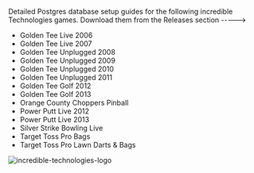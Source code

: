 Detailed Postgres database setup guides for the following incredible Technologies games.  Download them from the Releases section ----->

- Golden Tee Live 2006
- Golden Tee Live 2007
- Golden Tee Unplugged 2008
- Golden Tee Unplugged 2009
- Golden Tee Unplugged 2010
- Golden Tee Unplugged 2011
- Golden Tee Golf 2012
- Golden Tee Golf 2013
- Orange County Choppers Pinball
- Power Putt Live 2012
- Power Putt Live 2013
- Silver Strike Bowling Live
- Target Toss Pro Bags
- Target Toss Pro Lawn Darts & Bags

![incredible-technologies-logo](https://github.com/user-attachments/assets/b4cc8719-e2e0-4cce-a085-665f360d3523)

